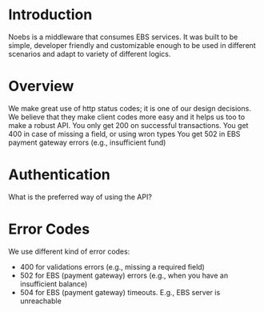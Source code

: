 # Introduction

Noebs is a middleware that consumes EBS services. It was built to be simple, developer friendly and customizable enough to be used
in different scenarios and adapt to variety of different logics.

# Overview

We make great use of http status codes; it is one of our design decisions. We believe that they make client codes more easy and it helps us too to make a robust API.
You only get 200 on successful transactions.
You get 400 in case of missing a field, or using wron types
You get 502 in EBS payment gateway errors (e.g., insufficient fund)

# Authentication

What is the preferred way of using the API?

# Error Codes

We use different kind of error codes:

- 400 for validations errors (e.g., missing a required field)
- 502 for EBS (payment gateway) errors (e.g., when you have an insufficient balance)
- 504 for EBS (payment gateway) timeouts. E.g., EBS server is unreachable
